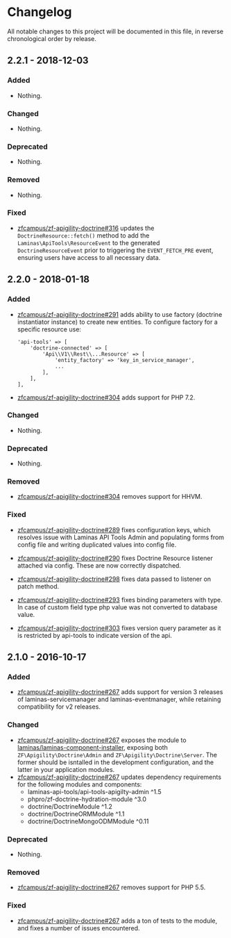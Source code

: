 # Changelog

All notable changes to this project will be documented in this file, in reverse chronological order by release.

## 2.2.1 - 2018-12-03

### Added

- Nothing.

### Changed

- Nothing.

### Deprecated

- Nothing.

### Removed

- Nothing.

### Fixed

- [zfcampus/zf-apigility-doctrine#316](https://github.com/zfcampus/zf-apigility-doctrine/pull/316) updates the `DoctrineResource::fetch()` method to add the `Laminas\ApiTools\ResourceEvent`
  to the generated `DoctrineResourceEvent` prior to triggering the
  `EVENT_FETCH_PRE` event, ensuring users have access to all necessary data.

## 2.2.0 - 2018-01-18

### Added

- [zfcampus/zf-apigility-doctrine#291](https://github.com/zfcampus/zf-apigility-doctrine/pull/291) adds
  ability to use factory (doctrine instantiator instance) to create new
  entities. To configure factory for a specific resource use:
  ```
  'api-tools' => [
      'doctrine-connected' => [
          'Api\\V1\\Rest\\...Resource' => [
              'entity_factory' => 'key_in_service_manager',
              ...
          ],
      ],
  ],
  ```

- [zfcampus/zf-apigility-doctrine#304](https://github.com/zfcampus/zf-apigility-doctrine/pull/304) adds
  support for PHP 7.2.

### Changed

- Nothing.

### Deprecated

- Nothing.

### Removed

- [zfcampus/zf-apigility-doctrine#304](https://github.com/zfcampus/zf-apigility-doctrine/pull/304) removes
  support for HHVM.

### Fixed

- [zfcampus/zf-apigility-doctrine#289](https://github.com/zfcampus/zf-apigility-doctrine/pull/289) fixes
  configuration keys, which resolves issue with Laminas API Tools Admin and populating
  forms from config file and writing duplicated values into config file.

- [zfcampus/zf-apigility-doctrine#290](https://github.com/zfcampus/zf-apigility-doctrine/pull/290) fixes
  Doctrine Resource listener attached via config. These are now correctly
  dispatched.

- [zfcampus/zf-apigility-doctrine#298](https://github.com/zfcampus/zf-apigility-doctrine/pull/298) fixes
  data passed to listener on patch method.

- [zfcampus/zf-apigility-doctrine#293](https://github.com/zfcampus/zf-apigility-doctrine/pull/293) fixes
  binding parameters with type. In case of custom field type php value was not
  converted to database value.

- [zfcampus/zf-apigility-doctrine#303](https://github.com/zfcampus/zf-apigility-doctrine/pull/303) fixes
  version query parameter as it is restricted by api-tools to indicate version
  of the api.

## 2.1.0 - 2016-10-17

### Added

- [zfcampus/zf-apigility-doctrine#267](https://github.com/zfcampus/zf-apigility-doctrine/pull/267) adds
  support for version 3 releases of laminas-servicemanager and laminas-eventmanager,
  while retaining compatibility for v2 releases.

### Changed

- [zfcampus/zf-apigility-doctrine#267](https://github.com/zfcampus/zf-apigility-doctrine/pull/267) exposes the
  module to [laminas/laminas-component-installer](https://github.com/zendframework/zend-component-installer),
  exposing both `ZF\Apigility\Doctrine\Admin` and
  `ZF\Apigility\Doctrine\Server`. The former should be isntalled in the
  development configuration, and the latter in your application modules.
- [zfcampus/zf-apigility-doctrine#267](https://github.com/zfcampus/zf-apigility-doctrine/pull/267) updates
  dependency requirements for the following modules and components:
  - laminas-api-tools/api-tools-apigilty-admin ^1.5
  - phpro/zf-doctrine-hydration-module ^3.0
  - doctrine/DoctrineModule ^1.2
  - doctrine/DoctrineORMModule ^1.1
  - doctrine/DoctrineMongoODMModule ^0.11

### Deprecated

- Nothing.

### Removed

- [zfcampus/zf-apigility-doctrine#267](https://github.com/zfcampus/zf-apigility-doctrine/pull/267) removes
  support for PHP 5.5.

### Fixed

- [zfcampus/zf-apigility-doctrine#267](https://github.com/zfcampus/zf-apigility-doctrine/pull/267) adds a ton
  of tests to the module, and fixes a number of issues encountered.
